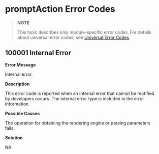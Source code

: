 # promptAction Error Codes

> **NOTE**
>
> This topic describes only module-specific error codes. For details about universal error codes, see [Universal Error Codes](errorcode-universal.md).

## 100001 Internal Error

**Error Message**

Internal error.

**Description**

This error code is reported when an internal error that cannot be rectified by developers occurs. The internal error type is included in the error information.

**Possible Causes**

The operation for obtaining the rendering engine or parsing parameters fails.

**Solution**

NA
